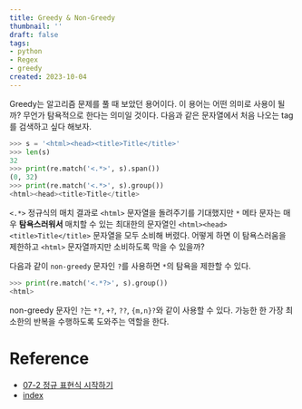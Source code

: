 ```yaml
---
title: Greedy & Non-Greedy
thumbnail: ''
draft: false
tags:
- python
- Regex
- greedy
created: 2023-10-04
---
```


Greedy는 알고리즘 문제를 풀 때 보았던 용어이다. 이 용어는 어떤 의미로 사용이 될까? 무언가 탐욕적으로 한다는 의미일 것이다. 다음과 같은 문자열에서 처음 나오는 tag를 검색하고 싶다 해보자.

````python
>>> s = '<html><head><title>Title</title>'
>>> len(s)
32
>>> print(re.match('<.*>', s).span())
(0, 32)
>>> print(re.match('<.*>', s).group())
<html><head><title>Title</title>
````

`<.*>` 정규식의 매치 결과로 `<html>` 문자열을 돌려주기를 기대했지만 `*` 메타 문자는 매우 **탐욕스러워서** 매치할 수 있는 최대한의 문자열인 `<html><head><title>Title</title>` 문자열을 모두 소비해 버렸다. 어떻게 하면 이 탐욕스러움을 제한하고 `<html>` 문자열까지만 소비하도록 막을 수 있을까?

다음과 같이 `non-greedy` 문자인 `?`를 사용하면 `*`의 탐욕을 제한할 수 있다.

````python
>>> print(re.match('<.*?>', s).group())
<html>
````

non-greedy 문자인 `?`는 `*?`, `+?`, `??`, `{m,n}?`와 같이 사용할 수 있다. 가능한 한 가장 최소한의 반복을 수행하도록 도와주는 역할을 한다.

# Reference

* [07-2 정규 표현식 시작하기](https://wikidocs.net/4308)
* [index](Development/Regex/index.md)
